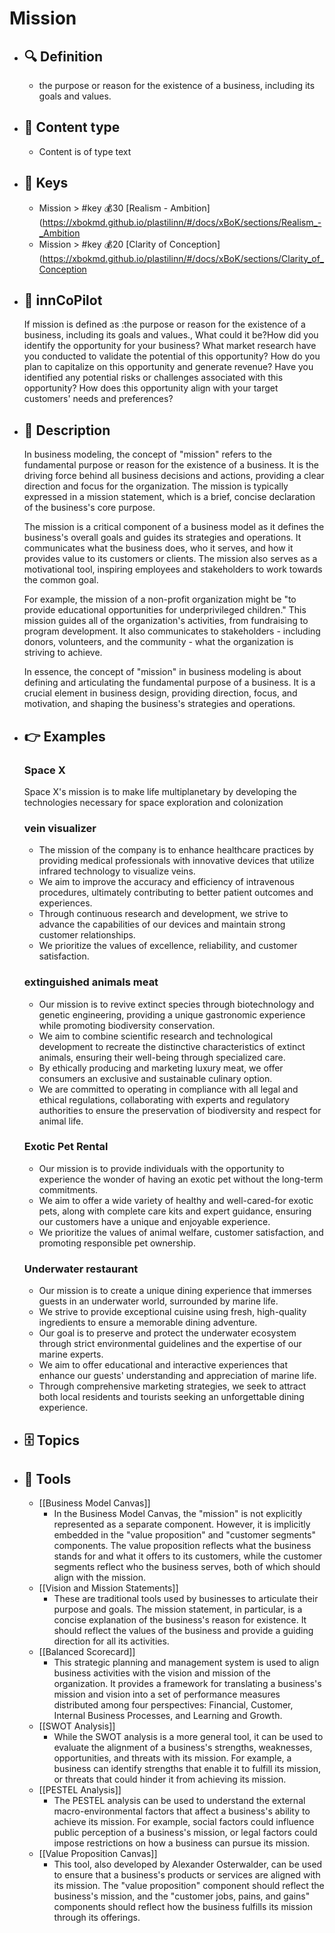 # Mission
- ## 🔍 Definition
  - the purpose or reason for the existence of a business, including its goals and values.
- ## 📰 Content type 
  - Content is of type text
- ## 🔑 Keys
  - Mission > #key 💰30 [Realism - Ambition](https://xbokmd.github.io/plastilinn/#/docs/xBoK/sections/Realism_-_Ambition
  - Mission > #key 💰20 [Clarity of Conception](https://xbokmd.github.io/plastilinn/#/docs/xBoK/sections/Clarity_of_Conception
- ## 🤖 innCoPilot
  If mission is defined as :the purpose or reason for the existence of a business, including its goals and values., What could it be?How did you identify the opportunity for your business? 
  What market research have you conducted to validate the potential of this opportunity? 
  How do you plan to capitalize on this opportunity and generate revenue? 
  Have you identified any potential risks or challenges associated with this opportunity? 
  How does this opportunity align with your target customers' needs and preferences?
- ## 📖 Description
  In business modeling, the concept of "mission" refers to the fundamental purpose or reason for the existence of a business. It is the driving force behind all business decisions and actions, providing a clear direction and focus for the organization. The mission is typically expressed in a mission statement, which is a brief, concise declaration of the business's core purpose.
  
  The mission is a critical component of a business model as it defines the business's overall goals and guides its strategies and operations. It communicates what the business does, who it serves, and how it provides value to its customers or clients. The mission also serves as a motivational tool, inspiring employees and stakeholders to work towards the common goal.
  
  For example, the mission of a non-profit organization might be "to provide educational opportunities for underprivileged children." This mission guides all of the organization's activities, from fundraising to program development. It also communicates to stakeholders - including donors, volunteers, and the community - what the organization is striving to achieve.
  
  In essence, the concept of "mission" in business modeling is about defining and articulating the fundamental purpose of a business. It is a crucial element in business design, providing direction, focus, and motivation, and shaping the business's strategies and operations.
- ## 👉 Examples
  ### Space X
  Space X's mission is to make life multiplanetary by developing the technologies necessary for space exploration and colonization
  ### vein visualizer
  - The mission of the company is to enhance healthcare practices by providing medical professionals with innovative devices that utilize infrared technology to visualize veins.
  - We aim to improve the accuracy and efficiency of intravenous procedures, ultimately contributing to better patient outcomes and experiences.
  - Through continuous research and development, we strive to advance the capabilities of our devices and maintain strong customer relationships.
  - We prioritize the values of excellence, reliability, and customer satisfaction.
  ### extinguished animals meat
  - Our mission is to revive extinct species through biotechnology and genetic engineering, providing a unique gastronomic experience while promoting biodiversity conservation.
  - We aim to combine scientific research and technological development to recreate the distinctive characteristics of extinct animals, ensuring their well-being through specialized care.
  - By ethically producing and marketing luxury meat, we offer consumers an exclusive and sustainable culinary option.
  - We are committed to operating in compliance with all legal and ethical regulations, collaborating with experts and regulatory authorities to ensure the preservation of biodiversity and respect for animal life.
  ### Exotic Pet Rental
  - Our mission is to provide individuals with the opportunity to experience the wonder of having an exotic pet without the long-term commitments.
  - We aim to offer a wide variety of healthy and well-cared-for exotic pets, along with complete care kits and expert guidance, ensuring our customers have a unique and enjoyable experience.
  - We prioritize the values of animal welfare, customer satisfaction, and promoting responsible pet ownership.
  ### Underwater restaurant
  - Our mission is to create a unique dining experience that immerses guests in an underwater world, surrounded by marine life.
  - We strive to provide exceptional cuisine using fresh, high-quality ingredients to ensure a memorable dining adventure.
  - Our goal is to preserve and protect the underwater ecosystem through strict environmental guidelines and the expertise of our marine experts.
  - We aim to offer educational and interactive experiences that enhance our guests' understanding and appreciation of marine life.
  - Through comprehensive marketing strategies, we seek to attract both local residents and tourists seeking an unforgettable dining experience.
- ## 🗄️ Topics
  
- ## 🧰 Tools
  - [[Business Model Canvas]]
    - In the Business Model Canvas, the "mission" is not explicitly represented as a separate component. However, it is implicitly embedded in the "value proposition" and "customer segments" components. The value proposition reflects what the business stands for and what it offers to its customers, while the customer segments reflect who the business serves, both of which should align with the mission.
  - [[Vision and Mission Statements]]
    - These are traditional tools used by businesses to articulate their purpose and goals. The mission statement, in particular, is a concise explanation of the business's reason for existence. It should reflect the values of the business and provide a guiding direction for all its activities.
  - [[Balanced Scorecard]]
    - This strategic planning and management system is used to align business activities with the vision and mission of the organization. It provides a framework for translating a business's mission and vision into a set of performance measures distributed among four perspectives: Financial, Customer, Internal Business Processes, and Learning and Growth.
  - [[SWOT Analysis]]
    - While the SWOT analysis is a more general tool, it can be used to evaluate the alignment of a business's strengths, weaknesses, opportunities, and threats with its mission. For example, a business can identify strengths that enable it to fulfill its mission, or threats that could hinder it from achieving its mission.
  - [[PESTEL Analysis]]
    - The PESTEL analysis can be used to understand the external macro-environmental factors that affect a business's ability to achieve its mission. For example, social factors could influence public perception of a business's mission, or legal factors could impose restrictions on how a business can pursue its mission.
  - [[Value Proposition Canvas]]
    - This tool, also developed by Alexander Osterwalder, can be used to ensure that a business's products or services are aligned with its mission. The "value proposition" component should reflect the business's mission, and the "customer jobs, pains, and gains" components should reflect how the business fulfills its mission through its offerings.

